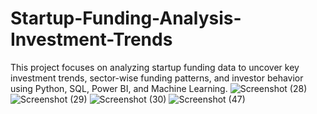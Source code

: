 # Startup-Funding-Analysis-Investment-Trends
This project focuses on analyzing startup funding data to uncover key investment trends, sector-wise funding patterns, and investor behavior using Python, SQL, Power BI, and Machine Learning.
![Screenshot (28)](https://github.com/user-attachments/assets/fe10b517-4185-4ed2-8e7c-b30bcb83e4f2)
![Screenshot (29)](https://github.com/user-attachments/assets/7bfa390e-fa44-41e8-9aa1-3e07cc9903d9)
![Screenshot (30)](https://github.com/user-attachments/assets/31da19dd-6ff2-4054-bff0-62d5557a05a0)
![Screenshot (47)](https://github.com/user-attachments/assets/8ebd7140-922f-477f-a0de-3fc080b569dc)
